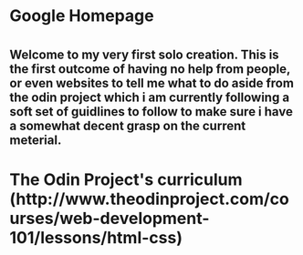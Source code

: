 <h1>
<body> Google Homepage <body/>
<h1/>
<h2>Welcome to my very first solo creation. This is the first outcome of having no help from people, or even websites to tell me what to do aside from the odin project which i am currently following a soft set of guidlines to follow to make sure i have a somewhat decent grasp on the current meterial. 
<h2/>
<h1/>
The Odin Project's curriculum (http://www.theodinproject.com/courses/web-development-101/lessons/html-css)
